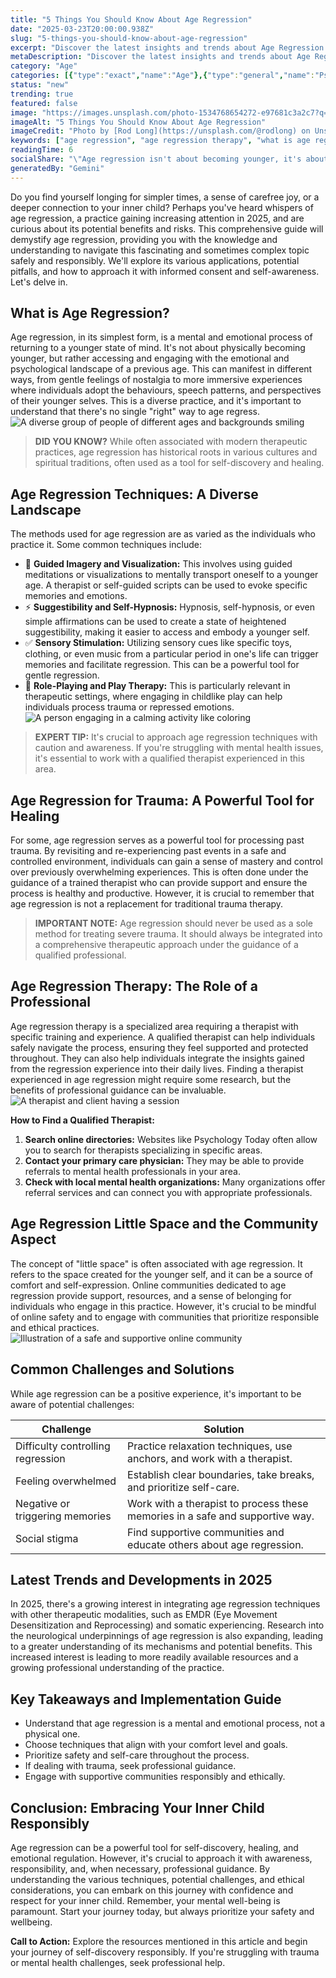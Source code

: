```yaml
---
title: "5 Things You Should Know About Age Regression"
date: "2025-03-23T20:00:00.938Z"
slug: "5-things-you-should-know-about-age-regression"
excerpt: "Discover the latest insights and trends about Age Regression. This comprehensive guide covers everything you need to know about Age Regression in 2025."
metaDescription: "Discover the latest insights and trends about Age Regression. This comprehensive guide covers everything you need to know about Age Regression in 2025."
category: "Age"
categories: [{"type":"exact","name":"Age"},{"type":"general","name":"Psychology"},{"type":"medium","name":"Developmental Psychology"},{"type":"specific","name":"Trauma Therapy"},{"type":"niche","name":"Attachment Theory"}]
status: "new"
trending: true
featured: false
image: "https://images.unsplash.com/photo-1534768654272-e97681c3a2c7?q=85&w=1200&fit=max&fm=webp&auto=compress"
imageAlt: "5 Things You Should Know About Age Regression"
imageCredit: "Photo by [Rod Long](https://unsplash.com/@rodlong) on Unsplash"
keywords: ["age regression", "age regression therapy", "what is age regression", "age regression techniques", "age regression for trauma", "age regression resources", "how to age regress safely", "age regression little space", "buy age regression supplies", "age regression near me"]
readingTime: 6
socialShare: "\"Age regression isn't about becoming younger, it's about accessing the wisdom and resilience of your inner child.  Unlock your potential for healing and self-discovery.\""
generatedBy: "Gemini"
---
```




Do you find yourself longing for simpler times, a sense of carefree joy, or a deeper connection to your inner child?  Perhaps you've heard whispers of age regression, a practice gaining increasing attention in 2025, and are curious about its potential benefits and risks. This comprehensive guide will demystify age regression, providing you with the knowledge and understanding to navigate this fascinating and sometimes complex topic safely and responsibly.  We'll explore its various applications, potential pitfalls, and how to approach it with informed consent and self-awareness.  Let's delve in.

## What is Age Regression?

Age regression, in its simplest form, is a mental and emotional process of returning to a younger state of mind.  It's not about physically becoming younger, but rather accessing and engaging with the emotional and psychological landscape of a previous age. This can manifest in different ways, from gentle feelings of nostalgia to more immersive experiences where individuals adopt the behaviours, speech patterns, and perspectives of their younger selves.  This is a diverse practice, and  it's important to understand that there's no single "right" way to age regress. ![A diverse group of people of different ages and backgrounds smiling](https://images.unsplash.com/photo-1534768654272-e97681c3a2c7?q=85&w=1200&fit=max&fm=webp&auto=compress)

> **DID YOU KNOW?**  While often associated with modern therapeutic practices, age regression has historical roots in various cultures and spiritual traditions, often used as a tool for self-discovery and healing.

## Age Regression Techniques: A Diverse Landscape

The methods used for age regression are as varied as the individuals who practice it. Some common techniques include:

* 🔑 **Guided Imagery and Visualization:**  This involves using guided meditations or visualizations to mentally transport oneself to a younger age.  A therapist or self-guided scripts can be used to evoke specific memories and emotions.
* ⚡ **Suggestibility and Self-Hypnosis:** Hypnosis, self-hypnosis, or even simple affirmations can be used to create a state of heightened suggestibility, making it easier to access and embody a younger self.
* ✅ **Sensory Stimulation:**  Utilizing sensory cues like specific toys, clothing, or even music from a particular period in one's life can trigger memories and facilitate regression. This can be a powerful tool for gentle regression.
* 🧸 **Role-Playing and Play Therapy:** This is particularly relevant in therapeutic settings, where engaging in childlike play can help individuals process trauma or repressed emotions. ![A person engaging in a calming activity like coloring](https://images.unsplash.com/photo-1526635090919-b5d79657c5a3?q=85&w=1200&fit=max&fm=webp&auto=compress)

> **EXPERT TIP:** It's crucial to approach age regression techniques with caution and awareness. If you're struggling with mental health issues, it's essential to work with a qualified therapist experienced in this area.

## Age Regression for Trauma: A Powerful Tool for Healing

For some, age regression serves as a powerful tool for processing past trauma. By revisiting and re-experiencing past events in a safe and controlled environment, individuals can gain a sense of mastery and control over previously overwhelming experiences. This is often done under the guidance of a trained therapist who can provide support and ensure the process is healthy and productive.  However, it is crucial to remember that age regression is not a replacement for traditional trauma therapy.

> **IMPORTANT NOTE:**  Age regression should never be used as a sole method for treating severe trauma. It should always be integrated into a comprehensive therapeutic approach under the guidance of a qualified professional.

## Age Regression Therapy: The Role of a Professional

Age regression therapy is a specialized area requiring a therapist with specific training and experience.  A qualified therapist can help individuals safely navigate the process, ensuring they feel supported and protected throughout. They can also help individuals integrate the insights gained from the regression experience into their daily lives.  Finding a therapist experienced in age regression might require some research, but the benefits of professional guidance can be invaluable.  ![A therapist and client having a session](https://images.unsplash.com/photo-1495042823740-46feea76a69c?q=85&w=1200&fit=max&fm=webp&auto=compress)

**How to Find a Qualified Therapist:**

1. **Search online directories:** Websites like Psychology Today often allow you to search for therapists specializing in specific areas.
2. **Contact your primary care physician:** They may be able to provide referrals to mental health professionals in your area.
3. **Check with local mental health organizations:** Many organizations offer referral services and can connect you with appropriate professionals.

## Age Regression Little Space and the Community Aspect

The concept of "little space" is often associated with age regression. It refers to the space created for the younger self, and it can be a source of comfort and self-expression.  Online communities dedicated to age regression provide support, resources, and a sense of belonging for individuals who engage in this practice.  However, it's crucial to be mindful of online safety and to engage with communities that prioritize responsible and ethical practices.  ![Illustration of a safe and supportive online community](https://images.unsplash.com/photo-1602152563796-29267eb24c0f?q=85&w=1200&fit=max&fm=webp&auto=compress)

## Common Challenges and Solutions

While age regression can be a positive experience, it's important to be aware of potential challenges:

| Challenge                     | Solution                                                                  |
|------------------------------|--------------------------------------------------------------------------|
| Difficulty controlling regression | Practice relaxation techniques, use anchors, and work with a therapist.       |
| Feeling overwhelmed           | Establish clear boundaries, take breaks, and prioritize self-care.           |
| Negative or triggering memories | Work with a therapist to process these memories in a safe and supportive way. |
| Social stigma                 | Find supportive communities and educate others about age regression.           |

## Latest Trends and Developments in 2025

In 2025, there's a growing interest in integrating age regression techniques with other therapeutic modalities, such as EMDR (Eye Movement Desensitization and Reprocessing) and somatic experiencing.  Research into the neurological underpinnings of age regression is also expanding, leading to a greater understanding of its mechanisms and potential benefits.  This increased interest is leading to more readily available resources and a growing professional understanding of the practice.

## Key Takeaways and Implementation Guide

* Understand that age regression is a mental and emotional process, not a physical one.
* Choose techniques that align with your comfort level and goals.
* Prioritize safety and self-care throughout the process.
* If dealing with trauma, seek professional guidance.
* Engage with supportive communities responsibly and ethically.

## Conclusion: Embracing Your Inner Child Responsibly

Age regression can be a powerful tool for self-discovery, healing, and emotional regulation.  However, it's crucial to approach it with awareness, responsibility, and, when necessary, professional guidance.  By understanding the various techniques, potential challenges, and ethical considerations, you can embark on this journey with confidence and respect for your inner child.  Remember, your mental well-being is paramount.  Start your journey today, but always prioritize your safety and wellbeing.

**Call to Action:**  Explore the resources mentioned in this article and begin your journey of self-discovery responsibly.  If you're struggling with trauma or mental health challenges, seek professional help.

